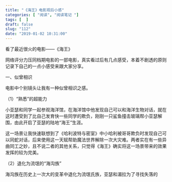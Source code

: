 ```yaml
---
title: "《海王》电影观后小感"
categories: [ "阅读", "阅读笔记 "]
tags: [  ]
draft: false
slug: "112"
date: "2019-01-02 10:31:00"
---
```



看了最近很火的电影——《海王》

网络评分力压同档期电影的一部电影，真实看过后有几点感受，本着不剧透的原则记录下自己的一点小感受来跟大家分享。

一、似曾相识

电影中个别镜头让我有一种似曾相识之感。

（1）“熟悉”的超能力

小亚瑟和同学一起参观海洋馆，在海洋馆中他发现自己可以和海洋生物对话，就在这时遭受到了比自己发育快一些同学的欺负，刚刚一只鲨鱼撞击玻璃帮小亚瑟解围，由此开启了亚瑟的陆地“海王”生涯。

这一场景让我快速联想到了《哈利波特与密室》中小哈利被哥哥欺负时发现自己可以同蛇对话，后来使用这一天赋帮助魔法世界解除一次大灾难。两者实在有一些异曲同工之妙，且不说二者的其他关系，只觉得《海王》确实将这一场景带来的效果发挥的较为完美。

（2）退化为流氓的“海沟族”

海沟族在历史上一次大的变革中退化为流氓氏族，亚瑟和湄拉为了寻找失落的